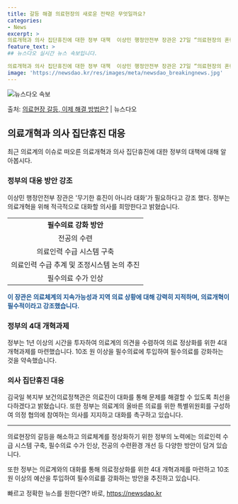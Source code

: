 ```yaml
---
title: 갈등 해결 의료현장의 새로운 전략은 무엇일까요?
categories:
- News
excerpt: >
의료개혁과 의사 집단휴진에 대한 정부 대책  이상민 행정안전부 장관은 27일 “의료현장의 혼란을 정상화하고 …
feature_text: >
## 뉴스다오 실시간 뉴스 속보입니다.

의료개혁과 의사 집단휴진에 대한 정부 대책  이상민 행정안전부 장관은 27일 “의료현장의 혼란을 정상화하고 …
image: 'https://newsdao.kr/res/images/meta/newsdao_breakingnews.jpg'
---
```


![뉴스다오 속보](https://newsdao.kr/res/images/meta/newsdao_breakingnews.jpg)

<p>출처: <a href="https://newsdao.kr/4468" rel="dofollow">의료현장 갈등, 이제 해결 방법은?</a> | 뉴스다오</p>

<h2 data-ke-size="size26">의료개혁과 의사 집단휴진 대응</h2>
<p data-ke-size="size16">최근 의료계의 이슈로 떠오른 의료개혁과 의사 집단휴진에 대한 정부의 대책에 대해 알아봅시다.</p>

<h3>정부의 대응 방안 강조</h3>
<p data-ke-size="size16">이상민 행정안전부 장관은 '무기한 휴진이 아니라 대화'가 필요하다고 강조 했다. 정부는 의료개혁을 위해 적극적으로 대화할 의사를 희망한다고 밝혔습니다.</p>

<table>
    <tr>
        <td style="text-align: center; height: 17px;"><b>필수의료 강화 방안</b></td>
    </tr>
    <tr>
        <td style="text-align: center; height: 17px;">전공의 수련</td>
    </tr>
    <tr>
        <td style="text-align: center; height: 17px;">의료인력 수급 시스템 구축</td>
    </tr>
    <tr>
        <td style="text-align: center; height: 17px;">의료인력 수급 추계 및 조정시스템 논의 추진</td>
    </tr>
    <tr>
        <td style="text-align: center; height: 17px;">필수의료 수가 인상</td>
    </tr>
</table>

<b><span style="color: #1a5490;">이 장관은 의료체계의 지속가능성과 지역 의료 상황에 대해 강력히 지적하며, 의료개혁이 필수적이라고 강조했습니다.</span></b>

<h3>정부의 4대 개혁과제</h3>
<p data-ke-size="size16">정부는 1년 이상의 시간을 투자하여 의료계의 의견을 수렴하여 의료 정상화를 위한 4대 개혁과제를 마련했습니다. 10조 원 이상을 필수의료에 투입하여 필수의료를 강화하는 것을 약속했습니다.</p>

<h3>의사 집단휴진 대응</h3>
<p data-ke-size="size16">김국일 복지부 보건의료정책관은 의료진이 대화를 통해 문제를 해결할 수 있도록 최선을 다하겠다고 밝혔습니다. 또한 정부는 의료계의 올바른 의료를 위한 특별위원회를 구성하여 의정 협의에 참여하는 의사를 지지하고 대화를 촉구하고 있습니다.</p>

<hr>

<p data-ke-size="size16">의료현장의 갈등을 해소하고 의료체계를 정상화하기 위한 정부의 노력에는 의료인력 수급 시스템 구축, 필수의료 수가 인상, 전공의 수련환경 개선 등 다양한 방안이 담겨 있습니다.</p>

<p data-ke-size="size16">또한 정부는 의료계와의 대화를 통해 의료정상화를 위한 4대 개혁과제를 마련하고 10조 원 이상의 예산을 투입하여 필수의료를 강화하는 방안을 추진하고 있습니다.</p> 

빠르고 정확한 뉴스를 원한다면? 바로, <a href="https://newsdao.kr" rel="dofollow">https://newsdao.kr</a>


    
